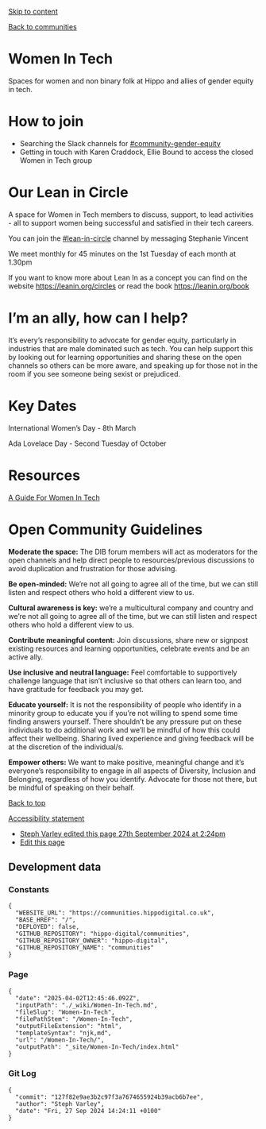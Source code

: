 [Skip to content](#content)

[](/)

[Back to communities](/)

# Women In Tech

Spaces for women and non binary folk at Hippo and allies of gender equity in tech.

# How to join

* Searching the Slack channels for [#community-gender-equity](https://hippo-digital.slack.com/archives/C010NN4G8D8)
* Getting in touch with Karen Craddock, Ellie Bound to access the closed Women in Tech group

# Our Lean in Circle

A space for Women in Tech members to discuss, support, to lead activities - all to support women being successful and satisfied in their tech careers.

You can join the [#lean-in-circle](https://slack.com/archives/C06EQ6YC1L7) channel by messaging Stephanie Vincent

We meet monthly for 45 minutes on the 1st Tuesday of each month at 1.30pm

If you want to know more about Lean In as a concept you can find on the website <https://leanin.org/circles> or read the book <https://leanin.org/book>

# I’m an ally, how can I help?

It’s every’s responsibility to advocate for gender equity, particularly in industries that are male dominated such as tech. You can help support this by looking out for learning opportunities and sharing these on the open channels so others can be more aware, and speaking up for those not in the room if you see someone being sexist or prejudiced.

# Key Dates

International Women’s Day - 8th March

Ada Lovelace Day - Second Tuesday of October

# Resources

[A Guide For Women In Tech](https://techguide.org/resources/women-in-tech/)

# Open Community Guidelines

**Moderate the space:** The DIB forum members will act as moderators for the open channels and help direct people to resources/previous discussions to avoid duplication and frustration for those advising.

**Be open-minded:** We’re not all going to agree all of the time, but we can still listen and respect others who hold a different view to us.

**Cultural awareness is key:** we’re a multicultural company and country and we’re not all going to agree all of the time, but we can still listen and respect others who hold a different view to us.

**Contribute meaningful content:** Join discussions, share new or signpost existing resources and learning opportunities, celebrate events and be an active ally.

**Use inclusive and neutral language:** Feel comfortable to supportively challenge language that isn’t inclusive so that others can learn too, and have gratitude for feedback you may get.

**Educate yourself:** It is not the responsibility of people who identify in a minority group to educate you if you’re not willing to spend some time finding answers yourself. There shouldn’t be any pressure put on these individuals to do additional work and we’ll be mindful of how this could affect their wellbeing. Sharing lived experience and giving feedback will be at the discretion of the individual/s.

**Empower others:** We want to make positive, meaningful change and it’s everyone’s responsibility to engage in all aspects of Diversity, Inclusion and Belonging, regardless of how you identify. Advocate for those not there, but be mindful of speaking on their behalf.

[Back to top](#top)

[Accessibility statement](/Accessibility/)

* [Steph Varley edited this page 27th September 2024 at 2:24pm](https://github.com/hippo-digital/communities/wiki/Women-In-Tech/_compare/127f82e9ae3b2c97f3a7674655924b39acb6b7ee?diff=unified)
* [Edit this page](https://github.com/hippo-digital/communities/wiki/Women-In-Tech/_edit)

## Development data

### Constants

```
{
  "WEBSITE_URL": "https://communities.hippodigital.co.uk",
  "BASE_HREF": "/",
  "DEPLOYED": false,
  "GITHUB_REPOSITORY": "hippo-digital/communities",
  "GITHUB_REPOSITORY_OWNER": "hippo-digital",
  "GITHUB_REPOSITORY_NAME": "communities"
}
```

### Page

```
{
  "date": "2025-04-02T12:45:46.092Z",
  "inputPath": "./_wiki/Women-In-Tech.md",
  "fileSlug": "Women-In-Tech",
  "filePathStem": "/Women-In-Tech",
  "outputFileExtension": "html",
  "templateSyntax": "njk,md",
  "url": "/Women-In-Tech/",
  "outputPath": "_site/Women-In-Tech/index.html"
}
```

### Git Log

```
{
  "commit": "127f82e9ae3b2c97f3a7674655924b39acb6b7ee",
  "author": "Steph Varley",
  "date": "Fri, 27 Sep 2024 14:24:11 +0100"
}
```
